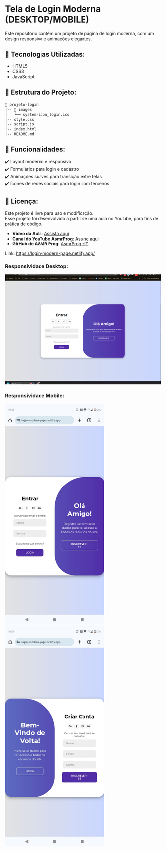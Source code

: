 # Tela de Login Moderna (DESKTOP/MOBILE)
Este repositório contém um projeto de página de login moderna, com um design responsivo e animações elegantes.

## 📌 Tecnologias Utilizadas:
- HTML5
- CSS3
- JavaScript

## 📂 Estrutura do Projeto:
```
📂 projeto-login
│-- 📂 images
│   └── system-icon_login.ico
│-- style.css
│-- script.js
│-- index.html
│-- README.md
```

## 🎨 Funcionalidades:
✔️ Layout moderno e responsivo<br>
✔️ Formulários para login e cadastro<br>
✔️ Animações suaves para transição entre telas<br>
✔️ Ícones de redes sociais para login com terceiros<br>

## 📜 Licença:
Este projeto é livre para uso e modificação. <br>
Esse projeto foi desenvolvido a partir de uma aula no Youtube, para fins de prática de código.

- **Vídeo da Aula**: [Assista aqui](https://www.youtube.com/watch?v=PlpM2LJWu-s)
- **Canal do YouTube AsmrProg**: [Assine aqui](https://www.youtube.com/@AsmrProg)
- **GitHub de ASMR Prog**: [AsmrProg-YT](https://github.com/AsmrProg-YT/)

Link: https://login-modern-page.netlify.app/

### Responsividade Desktop:
<img src="/images/responsividade/desktop.png" width="720px">

### Responsividade Mobile:
<img src="/images/responsividade/sign-in.jpg" width="320px"> <img src="/images/responsividade/sign-up.jpg" width="320px">
